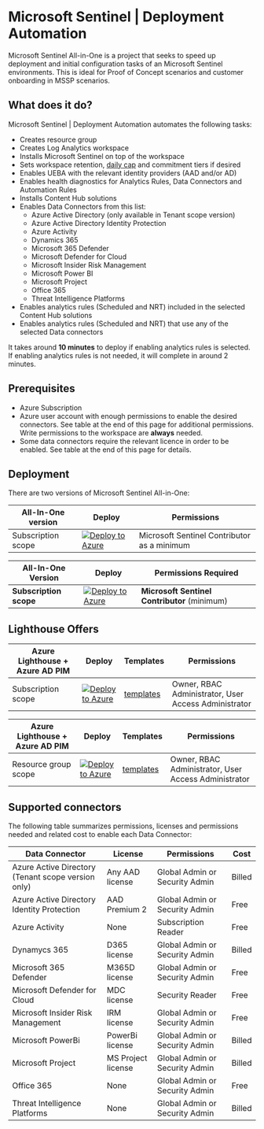 # Microsoft Sentinel | Deployment Automation

Microsoft Sentinel All-in-One is a project that seeks to speed up deployment and initial configuration tasks of an Microsoft Sentinel environments. This is ideal for Proof of Concept scenarios and customer onboarding in MSSP scenarios.

## What does it do?

Microsoft Sentinel | Deployment Automation automates the following tasks:

- Creates resource group
- Creates Log Analytics workspace 
- Installs Microsoft Sentinel on top of the workspace
- Sets workspace retention, [daily cap](https://learn.microsoft.com/en-us/azure/azure-monitor/logs/daily-cap) and commitment tiers if desired
- Enables UEBA with the relevant identity providers (AAD and/or AD)
- Enables health diagnostics for Analytics Rules, Data Connectors and Automation Rules
- Installs Content Hub solutions 
- Enables Data Connectors from this list: 
    + Azure Active Directory (only available in Tenant scope version)
    + Azure Active Directory Identity Protection
    + Azure Activity
    + Dynamics 365
    + Microsoft 365 Defender
    + Microsoft Defender for Cloud
    + Microsoft Insider Risk Management
    + Microsoft Power BI
    + Microsoft Project
    + Office 365
    + Threat Intelligence Platforms
- Enables analytics rules (Scheduled and NRT) included in the selected Content Hub solutions
- Enables analytics rules (Scheduled and NRT) that use any of the selected Data connectors  

It takes around **10 minutes** to deploy if enabling analytics rules is selected. If enabling analytics rules is not needed, it will complete in around 2 minutes.

## Prerequisites

- Azure Subscription
- Azure user account with enough permissions to enable the desired connectors. See table at the end of this page for additional permissions. Write permissions to the workspace are **always** needed.
- Some data connectors require the relevant licence in order to be enabled. See table at the end of this page for details.

## Deployment

There are two versions of Microsoft Sentinel All-in-One:

| All-In-One version                                 | Deploy       | Permissions |
| -------------------------------------------------- | ------------ | -------- |
| Subscription scope                                 | [![Deploy to Azure](https://aka.ms/deploytoazurebutton)](https://portal.azure.com/#create/Microsoft.Template/uri/https%3A%2F%2Fraw.githubusercontent.com%2FDiChipi%2Fall-in-one%2Fmain%2Fazuredeploy.json/createUIDefinitionUri/https%3A%2F%2Fraw.githubusercontent.com%2FDiChipi%2Fall-in-one%2Fmain%2FcreateUiDefinition.json)   | Microsoft Sentinel Contributor as a minimum |

| All-In-One Version       | Deploy | Permissions Required |
|--------------------------|--------|-----------------------|
| **Subscription scope**   | [![Deploy to Azure](https://aka.ms/deploytoazurebutton)](https://portal.azure.com/#create/Microsoft.Template/uri/https%3A%2F%2Fraw.githubusercontent.com%2FJudeMagayon%2FAzure-Sentinel%2F3e2ad3ef962b54caed5ad8cdc6c677819076ed93%2FAzure%2520Sentinel%2520V2%2Fazuredeploy.json/createUIDefinitionUri/https%3A%2F%2Fraw.githubusercontent.com%2FJudeMagayon%2FAzure-Sentinel%2F3e2ad3ef962b54caed5ad8cdc6c677819076ed93%2FAzure%2520Sentinel%2520V2%2FcreateUiDefinition.json) | **Microsoft Sentinel Contributor** (minimum) |


## Lighthouse Offers

| Azure Lighthouse + Azure AD PIM                    |  Deploy      | Templates   | Permissions |
| -------------------------------------------------- | ------------ | ----------- | ----------- |
| Subscription scope                                 | [![Deploy to Azure](https://aka.ms/deploytoazurebutton)](https://portal.azure.com/#create/Microsoft.Template/uri/https%3A%2F%2Fraw.githubusercontent.com%2FAzure%2FAzure-Lighthouse-samples%2Fmaster%2Ftemplates%2Fdelegated-resource-management-eligible-authorizations%2Fsubscription%2Fsubscription.json) | [templates](https://github.com/Azure/Azure-Lighthouse-samples/tree/master/templates/delegated-resource-management-eligible-authorizations/subscription) | Owner, RBAC Administrator, User Access Administrator

| Azure Lighthouse + Azure AD PIM                    |  Deploy      | Templates   | Permissions |
| -------------------------------------------------- | ------------ | ----------- | ----------- |
| Resource group scope                               | [![Deploy to Azure](https://aka.ms/deploytoazurebutton)](https://portal.azure.com/#create/Microsoft.Template/uri/https%3A%2F%2Fraw.githubusercontent.com%2FAzure%2FAzure-Lighthouse-samples%2Fmaster%2Ftemplates%2Fdelegated-resource-management-eligible-authorizations%2Frg%2Frg.json) | [templates](https://github.com/Azure/Azure-Lighthouse-samples/tree/master/templates/delegated-resource-management-eligible-authorizations/rg) | Owner, RBAC Administrator, User Access Administrator


## Supported connectors

The following table summarizes permissions, licenses and permissions needed and related cost to enable each Data Connector:

| Data Connector                                 | License         |  Permissions                    | Cost      |
| ---------------------------------------------- | --------------- |---------------------------------|-----------|
| Azure Active Directory (Tenant scope version only) | Any AAD license | Global Admin or Security Admin  | Billed    |
| Azure Active Directory Identity Protection  | AAD Premium 2   | Global Admin or Security Admin  | Free      |
| Azure Activity                                 | None            | Subscription Reader             | Free      |
| Dynamycs 365                                   | D365 license    | Global Admin or Security Admin  | Billed    |
| Microsoft 365 Defender                         | M365D license   | Global Admin or Security Admin  | Free      |
| Microsoft Defender for Cloud                   | MDC license     | Security Reader                 | Free      |
| Microsoft Insider Risk Management              | IRM license     | Global Admin or Security Admin  | Free      |
| Microsoft PowerBi                              | PowerBi license | Global Admin or Security Admin  | Billed    |
| Microsoft Project                              | MS Project license | Global Admin or Security Admin | Billed  |
| Office 365                                     | None            | Global Admin or Security Admin  | Free      |
| Threat Intelligence Platforms                  | None            | Global Admin or Security Admin  | Billed    |

